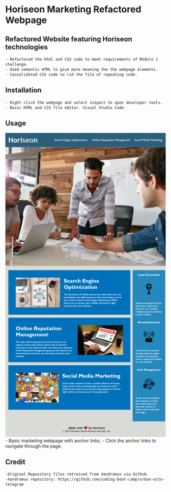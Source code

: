 # Horiseon Marketing Refactored Webpage

## Refactored Website featuring Horiseon technologies
    - Refactored the html and CSS code to meet requirements of Module 1 challenge.
    - Used semantic HTML to give more meaning the the webpage elements.
    - Consolidated CSS code to rid the file of repeating code.

## Installation
    - Right click the webpage and select inspect to open developer tools.
    - Basic HTML and CSS file editor. Visual Studio Code.

## Usage
![Horiseon Website Page Screenshot](assets\images\HoriseonScreenshot.png)
    - Basic marketing webpage with anchor links.
    - Click the anchor links to navigate through the page.

## Credit
    -Original Repository files retreived from Xandromus via Github.
    -Xandromus repository: https://github.com/coding-boot-camp/urban-octo-telegram


